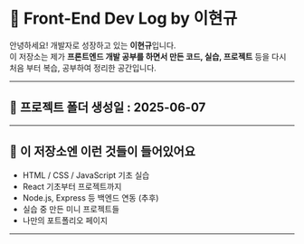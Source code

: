 # 🧠 Front-End Dev Log by 이현규

안녕하세요! 개발자로 성장하고 있는 **이현규**입니다.  
이 저장소는 제가 **프론트엔드 개발 공부를 하면서 만든 코드, 실습, 프로젝트** 등을 
다시 처음 부터 복습, 공부하여 정리한 공간입니다.

---

## 📅 프로젝트 폴더 생성일 : 2025-06-07

---

## 📌 이 저장소엔 이런 것들이 들어있어요

- HTML / CSS / JavaScript 기초 실습
- React 기초부터 프로젝트까지
- Node.js, Express 등 백엔드 연동 (추후)
- 실습 중 만든 미니 프로젝트들
- 나만의 포트폴리오 페이지

---

